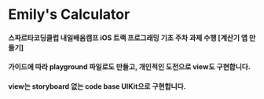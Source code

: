 # Emily's Calculator
#### 스파르타코딩클럽 내일배움캠프 iOS 트랙 프로그래밍 기초 주차 과제 수행 [계산기 앱 만들기]
#### 가이드에 따라 playground 파일로도 만들고, 개인적인 도전으로 view도 구현합니다.
#### view는 storyboard 없는 code base UIKit으로 구현합니다.
